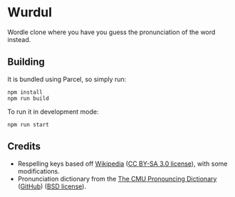 # Wurdul

Wordle clone where you have you guess the pronunciation of the word instead.

## Building

It is bundled using Parcel, so simply run:

```shell
npm install
npm run build
```

To run it in development mode:

```shell
npm run start
```

## Credits

* Respelling keys based off [Wikipedia](https://en.wikipedia.org/wiki/Help:Pronunciation_respelling_key) ([CC BY-SA 3.0 license](https://en.wikipedia.org/wiki/Wikipedia:Text_of_Creative_Commons_Attribution-ShareAlike_3.0_Unported_License)), with some modifications.
* Pronunciation dictionary from the [The CMU Pronouncing Dictionary](http://www.speech.cs.cmu.edu/cgi-bin/cmudict) ([GitHub](https://github.com/cmusphinx/cmudict)) ([BSD license](https://github.com/cmusphinx/cmudict/blob/master/LICENSE)).
